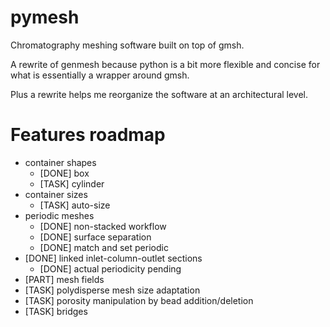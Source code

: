 # pymesh

Chromatography meshing software built on top of gmsh.

A rewrite of genmesh because python is a bit more flexible and concise for what is essentially a wrapper around gmsh. 

Plus a rewrite helps me reorganize the software at an architectural level. 

# Features roadmap
- container shapes
    - [DONE] box
    - [TASK] cylinder
- container sizes
    - [TASK] auto-size
- periodic meshes
    - [DONE] non-stacked workflow
    - [DONE] surface separation
    - [DONE] match and set periodic
- [DONE] linked inlet-column-outlet sections
    - [DONE] actual periodicity pending
- [PART] mesh fields
- [TASK] polydisperse mesh size adaptation
- [TASK] porosity manipulation by bead addition/deletion
- [TASK] bridges
